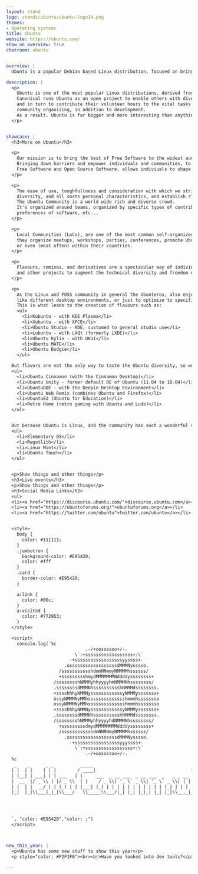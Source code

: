 ```yaml
---
layout: stand
logo: stands/ubuntu/ubuntu-logo14.png
themes:
- Operating systems
title: Ubuntu
website: https://ubuntu.com/
show_on_overview: true
chatroom: ubuntu


overview: |
  Ubuntu is a popular Debian based Linux distribution, focused on bringing the best of Free Software to the widest audience.

description: |
  <p>
    Ubuntu is one of the most popular Linux distributions, derived from Debian and produced by Canonical and friends.
    Canonical runs Ubuntu as an open project to enable others with diverse ideas to benefit from work of Canonical developers,
    and in turn to contribute their volunteer hours to the vital tasks of QA and testing, translation, user support,
    community organizing, in addition to development.
    As a result, Ubuntu is far bigger and more interesting than anything a single company could produce.
  </p>


showcase: |
  <h3>More on Ubuntu</h3>

  <p>
    Our mission is to bring the best of Free Software to the widest audience.
    Bringing down barriers and empower individuals and communities, to strive on the modern world.
    Free Software and Open Source Software, allows indiviuals to shape the technology we all use.
  </p>

  <p>
    The ease of use, toughfullness and consideration with which we strive to build Ubuntu, respects the rich cultural
    diversity, and all sorts personal characteristics, and establish rich human connections while we do it.
    The Ubuntu Community is a world wide rich and diverse crowd.
    It's organized around teams, organized by specific types of contributions, geographical locations, native languages,
    preferences of software, etc...
  </p>

  <p>
    Local Communities (LoCo), are one of the most common self-organized community within the broader Ubuntu Community;
    they organize meetups, workshops, parties, conferences, promote Ubuntu within their own cities, regions,
    or even (most often) within their countries.
  </p>

  <p>
    Flavours, remixes, and derivatives are a spectacular way of individuals and/or groups to buiild uppon Ubuntu
    and other projects to augment the technical diversity and freedom of choice within the Ubuntu universe.
  </p>

  <p>
    As the Linux and FOSS community in general the Ubunteros, also enjoy many different things,
    like different desktop environments, or just to optimize to specific workloads.
    This is what leads to the creation of flavours such as:
    <ul>
      <li>Kubuntu - with KDE Plasma</li>
      <li>Xubuntu - with XFCE</li>
      <li>Ubuntu Studio - KDE, customed to general studio use</li>
      <li>Lubuntu - with LXQt (formerly LXDE)</li>
      <li>Ubuntu Kylin - with UKUI</li>
      <li>Ubuntu MATE</li>
      <li>Ubuntu Budgie</li>
    </ul>

  But flavors are not the only way to taste the Ubuntu diversity, so we also like to remix:
  <ul>
    <li>Ubuntu Cinnamon (with the Cinnamon Desktop)</li>
    <li>Ubuntu Unity - former default DE of Ubuntu (11.04 to 18.04)</li>
    <li>UbuntuDDE - with the Deepin Desktop Environment</li>
    <li>Ubuntu Web Remix (combines Ubuntu and Firefox)</li>
    <li>UbuntuEd (Ubuntu for Education)</li>
    <li>Retro Home (retro gaming with Ubuntu and Ludo)</li>
  </ul>


  But because Ubuntu is Linux, and the community has such a wonderful vision, creativity, and techinical ingenuity, there are also derivatives like (but not just):
  <ul>
    <li>Elementary OS</li>
    <li>Regotlith</li>
    <li>Linux Mint</li>
    <li>Ubuntu Touch</li>
  </ul>


  <p>Show things and other things</p>
  <h3>Live events</h3>
  <p>Show things and other things</p>
  <h3>Social Media Links</h2>
  <ul>
  <li><a href="https://discourse.ubuntu.com/">discourse.ubuntu.com</a></li>
  <li><a href="https://ubuntuforums.org/">ubuntuforums.org</a></li>
  <li><a href="https://twitter.com/ubuntu">twitter.com/ubuntu</a></li>


  <style>
    body {
      color: #111111;
    }
    .jumbotron {
      background-color: #E95420;
      color: #fff
    }
    .card {
      border-color: #E95420;
    }

    a:link {
      color: #06c;
    }
    a:visited {
      color: #772953;
    }
  </style>

  <script>
    console.log(`%c
                              .-/+oossssoo+/-.
                          \`:+ssssssssssssssssss+:\`
                        -+ssssssssssssssssssyyssss+-
                      .ossssssssssssssssssdMMMNysssso.
                    /ssssssssssshdmmNNmmyNMMMMhssssss/
                    +ssssssssshmydMMMMMMMNddddyssssssss+
                  /sssssssshNMMMyhhyyyyhmNMMMNhssssssss/
                  .ssssssssdMMMNhsssssssssshNMMMdssssssss.
                  +sssshhhyNMMNyssssssssssssyNMMMysssssss+
                  ossyNMMMNyMMhsssssssssssssshmmmhssssssso
                  ossyNMMMNyMMhsssssssssssssshmmmhssssssso
                  +sssshhhyNMMNyssssssssssssyNMMMysssssss+
                  .ssssssssdMMMNhsssssssssshNMMMdssssssss.
                  /sssssssshNMMMyhhyyyyhdNMMMNhssssssss/
                    +sssssssssdmydMMMMMMMMddddyssssssss+
                    /ssssssssssshdmNNNNmyNMMMMhssssss/
                      .ossssssssssssssssssdMMMNysssso.
                        -+sssssssssssssssssyyyssss+-
                          \`:+ssssssssssssssssss+:\`
                              .-/+oossssoo+/-.
  %c
   _    _      _ _          _____                                      _ _
  | |  | |    | | |        / ____|                                    (_) |
  | |__| | ___| | | ___   | |     ___  _ __ ___  _ __ ___  _   _ _ __  _| |_ _   _
  |  __  |/ _ \\ | |/ _ \\  | |    / _ \\| '_ \` _ \\| '_ \` _ \\| | | | '_ \\| | __| | | |
  | |  | |  __/ | | (_) | | |___| (_) | | | | | | | | | | | |_| | | | | | |_| |_| |
  |_|  |_|\\___|_|_|\\___/   \\_____\\___/|_| |_| |_|_| |_| |_|\\__,_|_| |_|_|\\__|\\__, |
                                                                              __/ |
                                                                              |___/ \


  `, "color: #E95420","color: ;")
  </script>



new_this_year: |
  <p>Ubuntu has some new stuff to show this year</p>
  <p style="color: #F2F1F0"><br><br>Have you looked into dev tools?</p>

---
```

